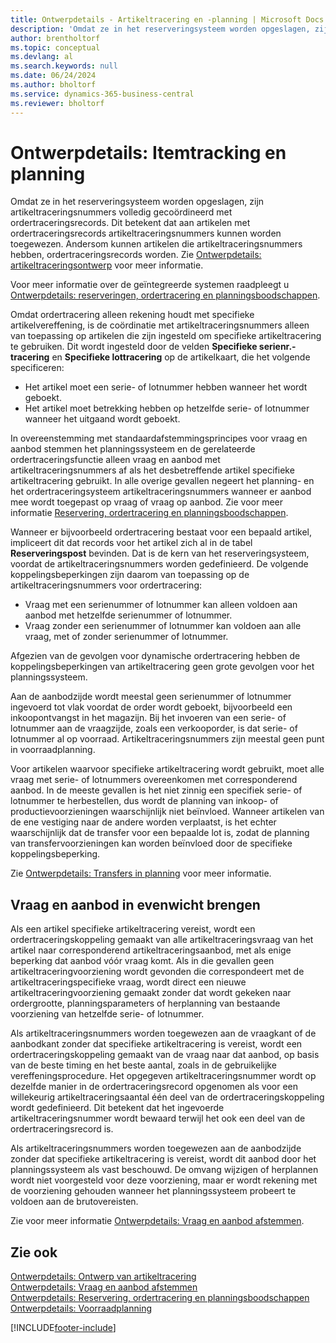 ```yaml
---
title: Ontwerpdetails - Artikeltracering en -planning | Microsoft Docs
description: 'Omdat ze in het reserveringsysteem worden opgeslagen, zijn artikeltraceringsnummers volledig gecoördineerd met ordertraceringsrecords.'
author: brentholtorf
ms.topic: conceptual
ms.devlang: al
ms.search.keywords: null
ms.date: 06/24/2024
ms.author: bholtorf
ms.service: dynamics-365-business-central
ms.reviewer: bholtorf
---
```

# Ontwerpdetails: Itemtracking en planning
Omdat ze in het reserveringsysteem worden opgeslagen, zijn artikeltraceringsnummers volledig gecoördineerd met ordertraceringsrecords. Dit betekent dat aan artikelen met ordertraceringsrecords artikeltraceringsnummers kunnen worden toegewezen. Andersom kunnen artikelen die artikeltraceringsnummers hebben, ordertraceringsrecords worden. Zie [Ontwerpdetails: artikeltraceringsontwerp](design-details-item-tracking-design.md) voor meer informatie.

Voor meer informatie over de geïntegreerde systemen raadpleegt u [Ontwerpdetails: reserveringen, ordertracering en planningsboodschappen](design-details-reservation-order-tracking-and-action-messaging.md).

Omdat ordertracering alleen rekening houdt met specifieke artikelvereffening, is de coördinatie met artikeltraceringsnummers alleen van toepassing op artikelen die zijn ingesteld om specifieke artikeltracering te gebruiken. Dit wordt ingesteld door de velden **Specifieke serienr.-tracering** en **Specifieke lottracering** op de artikelkaart, die het volgende specificeren:

- Het artikel moet een serie- of lotnummer hebben wanneer het wordt geboekt.
- Het artikel moet betrekking hebben op hetzelfde serie- of lotnummer wanneer het uitgaand wordt geboekt.

In overeenstemming met standaardafstemmingsprincipes voor vraag en aanbod stemmen het planningssysteem en de gerelateerde ordertraceringsfunctie alleen vraag en aanbod met artikeltraceringsnummers af als het desbetreffende artikel specifieke artikeltracering gebruikt. In alle overige gevallen negeert het planning- en het ordertraceringsysteem artikeltraceringsnummers wanneer er aanbod mee wordt toegepast op vraag of vraag op aanbod. Zie voor meer informatie [Reservering, ordertracering en planningsboodschappen](design-details-reservation-order-tracking-and-action-messaging.md).

Wanneer er bijvoorbeeld ordertracering bestaat voor een bepaald artikel, impliceert dit dat records voor het artikel zich al in de tabel **Reserveringspost** bevinden. Dat is de kern van het reserveringsysteem, voordat de artikeltraceringsnummers worden gedefinieerd. De volgende koppelingsbeperkingen zijn daarom van toepassing op de artikeltraceringsnummers voor ordertracering:

- Vraag met een serienummer of lotnummer kan alleen voldoen aan aanbod met hetzelfde serienummer of lotnummer.
- Vraag zonder een serienummer of lotnummer kan voldoen aan alle vraag, met of zonder serienummer of lotnummer.

Afgezien van de gevolgen voor dynamische ordertracering hebben de koppelingsbeperkingen van artikeltracering geen grote gevolgen voor het planningssysteem.

Aan de aanbodzijde wordt meestal geen serienummer of lotnummer ingevoerd tot vlak voordat de order wordt geboekt, bijvoorbeeld een inkoopontvangst in het magazijn. Bij het invoeren van een serie- of lotnummer aan de vraagzijde, zoals een verkooporder, is dat serie- of lotnummer al op voorraad. Artikeltraceringsnummers zijn meestal geen punt in voorraadplanning.

Voor artikelen waarvoor specifieke artikeltracering wordt gebruikt, moet alle vraag met serie- of lotnummers overeenkomen met corresponderend aanbod. In de meeste gevallen is het niet zinnig een specifiek serie- of lotnummer te herbestellen, dus wordt de planning van inkoop- of productievoorzieningen waarschijnlijk niet beïnvloed. Wanneer artikelen van de ene vestiging naar de andere worden verplaatst, is het echter waarschijnlijk dat de transfer voor een bepaalde lot is, zodat de planning van transfervoorzieningen kan worden beïnvloed door de specifieke koppelingsbeperking.

Zie [Ontwerpdetails: Transfers in planning](design-details-transfers-in-planning.md) voor meer informatie.

## Vraag en aanbod in evenwicht brengen
Als een artikel specifieke artikeltracering vereist, wordt een ordertraceringskoppeling gemaakt van alle artikeltraceringsvraag van het artikel naar corresponderend artikeltraceringsaanbod, met als enige beperking dat aanbod vóór vraag komt. Als in die gevallen geen artikeltraceringvoorziening wordt gevonden die correspondeert met de artikeltraceringspecifieke vraag, wordt direct een nieuwe artikeltraceringvoorziening gemaakt zonder dat wordt gekeken naar ordergrootte, planningsparameters of herplanning van bestaande voorziening van hetzelfde serie- of lotnummer.

Als artikeltraceringsnummers worden toegewezen aan de vraagkant of de aanbodkant zonder dat specifieke artikeltracering is vereist, wordt een ordertraceringskoppeling gemaakt van de vraag naar dat aanbod, op basis van de beste timing en het beste aantal, zoals in de gebruikelijke vereffeningsprocedure. Het opgegeven artikeltraceringsnummer wordt op dezelfde manier in de ordertraceringsrecord opgenomen als voor een willekeurig artikeltraceringsaantal één deel van de ordertraceringskoppeling wordt gedefinieerd. Dit betekent dat het ingevoerde artikeltraceringsnummer wordt bewaard terwijl het ook een deel van de ordertraceringsrecord is.

Als artikeltraceringsnummers worden toegewezen aan de aanbodzijde zonder dat specifieke artikeltracering is vereist, wordt dit aanbod door het planningssysteem als vast beschouwd. De omvang wijzigen of herplannen wordt niet voorgesteld voor deze voorziening, maar er wordt rekening met de voorziening gehouden wanneer het planningssysteem probeert te voldoen aan de brutovereisten.

Zie voor meer informatie [Ontwerpdetails: Vraag en aanbod afstemmen](design-details-balancing-demand-and-supply.md).  

## Zie ook  
[Ontwerpdetails: Ontwerp van artikeltracering](design-details-item-tracking-design.md)  
[Ontwerpdetails: Vraag en aanbod afstemmen](design-details-balancing-demand-and-supply.md)  
[Ontwerpdetails: Reservering, ordertracering en planningsboodschappen](design-details-reservation-order-tracking-and-action-messaging.md)   
[Ontwerpdetails: Voorraadplanning](design-details-supply-planning.md)  


[!INCLUDE[footer-include](includes/footer-banner.md)]